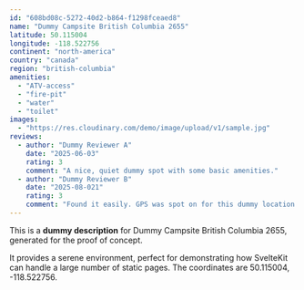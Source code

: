 ```yaml
---
id: "608bd08c-5272-40d2-b864-f1298fceaed8"
name: "Dummy Campsite British Columbia 2655"
latitude: 50.115004
longitude: -118.522756
continent: "north-america"
country: "canada"
region: "british-columbia"
amenities:
  - "ATV-access"
  - "fire-pit"
  - "water"
  - "toilet"
images:
  - "https://res.cloudinary.com/demo/image/upload/v1/sample.jpg"
reviews:
  - author: "Dummy Reviewer A"
    date: "2025-06-03"
    rating: 3
    comment: "A nice, quiet dummy spot with some basic amenities."
  - author: "Dummy Reviewer B"
    date: "2025-08-021"
    rating: 3
    comment: "Found it easily. GPS was spot on for this dummy location."
---
```


This is a **dummy description** for Dummy Campsite British Columbia 2655, generated for the proof of concept.

It provides a serene environment, perfect for demonstrating how SvelteKit can handle a large number of static pages. The coordinates are 50.115004, -118.522756.
